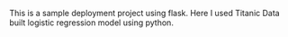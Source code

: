This is a sample deployment project using flask. Here I used Titanic Data built logistic regression model using python.
